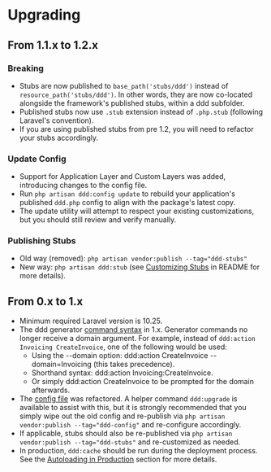 # Upgrading

## From 1.1.x to 1.2.x
### Breaking
- Stubs are now published to `base_path('stubs/ddd')` instead of `resource_path('stubs/ddd')`. In other words, they are now co-located alongside the framework's published stubs, within a ddd subfolder.
- Published stubs now use `.stub` extension instead of `.php.stub` (following Laravel's convention).
- If you are using published stubs from pre 1.2, you will need to refactor your stubs accordingly.

### Update Config
- Support for Application Layer and Custom Layers was added, introducing changes to the config file.
- Run `php artisan ddd:config update` to rebuild your application's published `ddd.php` config to align with the package's latest copy.
- The update utility will attempt to respect your existing customizations, but you should still review and verify manually.

### Publishing Stubs
- Old way (removed): `php artisan vendor:publish --tag="ddd-stubs"`
- New way: `php artisan ddd:stub` (see [Customizing Stubs](README.md#customizing-stubs) in README for more details).

## From 0.x to 1.x
- Minimum required Laravel version is 10.25.
- The ddd generator [command syntax](README.md#usage) in 1.x. Generator commands no longer receive a domain argument. For example, instead of `ddd:action Invoicing CreateInvoice`, one of the following would be used:
    - Using the --domain option: ddd:action CreateInvoice --domain=Invoicing (this takes precedence).
    - Shorthand syntax: ddd:action Invoicing:CreateInvoice.
    - Or simply ddd:action CreateInvoice to be prompted for the domain afterwards.
- The [config file](config/ddd.php) was refactored. A helper command `ddd:upgrade` is available to assist with this, but it is strongly recommended that you simply wipe out the old config and re-publish via `php artisan vendor:publish --tag="ddd-config"` and re-configure accordingly.
- If applicable, stubs should also be re-published via `php artisan vendor:publish --tag="ddd-stubs"` and re-customized as needed.
- In production, `ddd:cache` should be run during the deployment process. See the [Autoloading in Production](README.md#autoloading-in-production) section for more details.
